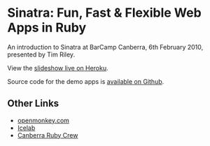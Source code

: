# Sinatra: Fun, Fast & Flexible Web Apps in Ruby

An introduction to Sinatra at BarCamp Canberra, 6th February 2010, presented by Tim Riley.

View the [slideshow live on Heroku](http://bcc2010-sinatra.heroku.com/).

Source code for the demo apps is [available on Github](http://github.com/timriley/bcc2010-sinatra-demos).

## Other Links

* [openmonkey.com](http://openmonkey.com)
* [Icelab](http://icelab.com.au)
* [Canberra Ruby Crew](http://canberraruby.com)